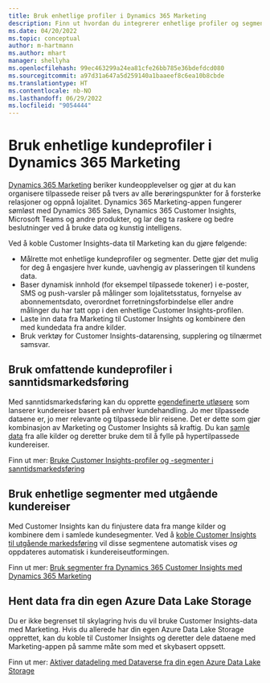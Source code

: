 ```yaml
---
title: Bruk enhetlige profiler i Dynamics 365 Marketing
description: Finn ut hvordan du integrerer enhetlige profiler og segmenter med Dynamics 365 Marketing.
ms.date: 04/20/2022
ms.topic: conceptual
author: m-hartmann
ms.author: mhart
manager: shellyha
ms.openlocfilehash: 99ec463299a24ea81cfe26bb785e36bdefdcd080
ms.sourcegitcommit: a97d31a647a5d259140a1baaeef8c6ea10b8cbde
ms.translationtype: HT
ms.contentlocale: nb-NO
ms.lasthandoff: 06/29/2022
ms.locfileid: "9054444"
---
```

# <a name="use-unified-customer-profiles-in-dynamics-365-marketing"></a>Bruk enhetlige kundeprofiler i Dynamics 365 Marketing

[Dynamics 365 Marketing](/dynamics365/marketing/overview) beriker kundeopplevelser og gjør at du kan organisere tilpassede reiser på tvers av alle berøringspunkter for å forsterke relasjoner og oppnå lojalitet. Dynamics 365 Marketing-appen fungerer sømløst med Dynamics 365 Sales, Dynamics 365 Customer Insights, Microsoft Teams og andre produkter, og lar deg ta raskere og bedre beslutninger ved å bruke data og kunstig intelligens.

Ved å koble Customer Insights-data til Marketing kan du gjøre følgende:

- Målrette mot enhetlige kundeprofiler og segmenter. Dette gjør det mulig for deg å engasjere hver kunde, uavhengig av plasseringen til kundens data.
- Baser dynamisk innhold (for eksempel tilpassede tokener) i e-poster, SMS og push-varsler på målinger som lojalitetsstatus, fornyelse av abonnementsdato, overordnet forretningsforbindelse eller andre målinger du har tatt opp i den enhetlige Customer Insights-profilen.
- Laste inn data fra Marketing til Customer Insights og kombinere den med kundedata fra andre kilder.
- Bruk verktøy for Customer Insights-datarensing, supplering og tilnærmet samsvar.

## <a name="use-rich-customer-profiles-in-real-time-marketing"></a>Bruk omfattende kundeprofiler i sanntidsmarkedsføring

Med sanntidsmarkedsføring kan du opprette [egendefinerte utløsere](/dynamics365/marketing/real-time-marketing-custom-triggers) som lanserer kundereiser basert på enhver kundehandling. Jo mer tilpassede dataene er, jo mer relevante og tilpassede blir reisene. Det er dette som gjør kombinasjon av Marketing og Customer Insights så kraftig. Du kan [samle data](data-unification.md) fra alle kilder og deretter bruke dem til å fylle på hypertilpassede kundereiser.

Finn ut mer: [Bruke Customer Insights-profiler og -segmenter i sanntidsmarkedsføring](/dynamics365/marketing/real-time-marketing-ci-profile)

## <a name="use-unified-segments-with-outbound-customer-journeys"></a>Bruk enhetlige segmenter med utgående kundereiser

Med Customer Insights kan du finjustere data fra mange kilder og kombinere dem i samlede kundesegmenter. Ved å [koble Customer Insights til utgående markedsføring](export-dynamics365-marketing.md) vil disse segmentene automatisk vises *og* oppdateres automatisk i kundereiseutformingen.

Finn ut mer: [Bruk segmenter fra Dynamics 365 Customer Insights med Dynamics 365 Marketing](/dynamics365/marketing/customer-insights-segments)

## <a name="pull-data-from-your-own-azure-data-lake-storage"></a>Hent data fra din egen Azure Data Lake Storage

Du er ikke begrenset til skylagring hvis du vil bruke Customer Insights-data med Marketing. Hvis du allerede har din egen Azure Data Lake Storage opprettet, kan du koble til Customer Insights og deretter dele dataene med Marketing-appen på samme måte som med et skybasert oppsett.

Finn ut mer: [Aktiver datadeling med Dataverse fra din egen Azure Data Lake Storage](customer-insights-dataverse.md#enable-data-sharing-with-dataverse-from-your-own-azure-data-lake-storage-preview)
